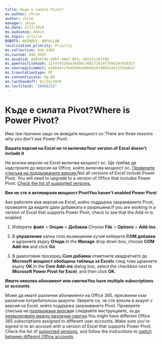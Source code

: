 ```yaml
---
title: Къде е силата Pivot?
ms.author: chrsm
author: chrsm
manager: jecon
ms.date: 2/27/2018
ms.audience: Admin
ms.topic: article
ROBOTS: NOINDEX, NOFOLLOW
localization_priority: Priority
ms.collection: Adm_O365
ms.custom: Adm_O365
ms.assetid: 0d95078e-9dbf-4def-8bfc-d6532c1bff00
ms.openlocfilehash: 11f4f4526ba34db0c3001f3414f7b9d24c91b327
ms.sourcegitcommit: e2864efcfb493b6e46b662b746661a61232bdba7
ms.translationtype: MT
ms.contentlocale: bg-BG
ms.lasthandoff: 01/24/2019
ms.locfileid: "29458232"
---
```

# <a name="where-is-power-pivot"></a><span data-ttu-id="0a0b1-102">Къде е силата Pivot?</span><span class="sxs-lookup"><span data-stu-id="0a0b1-102">Where is Power Pivot?</span></span>

<span data-ttu-id="0a0b1-103">Има три причини защо не виждате мощност ос:</span><span class="sxs-lookup"><span data-stu-id="0a0b1-103">There are three reasons why you don't see Power Pivot:</span></span>
  
 <span data-ttu-id="0a0b1-104">**Вашата версия на Excel не го включва**</span><span class="sxs-lookup"><span data-stu-id="0a0b1-104">**Your version of Excel doesn't include it**</span></span>
  
<span data-ttu-id="0a0b1-p101">Не всички версии на Excel включва мощност ос. Ще трябва да надстроите до версия на Office, който включва мощност ос. [Проверете списъка на поддържаните версии.](https://support.office.com/article/aa64e217-4b6e-410b-8337-20b87e1c2a4b.aspx)</span><span class="sxs-lookup"><span data-stu-id="0a0b1-p101">Not all versions of Excel include Power Pivot. You will need to upgrade to a version of Office that includes Power Pivot. [Check the list of supported versions.](https://support.office.com/article/aa64e217-4b6e-410b-8337-20b87e1c2a4b.aspx)</span></span>
  
 <span data-ttu-id="0a0b1-108">**Вие не сте я активирали мощност Pivot**</span><span class="sxs-lookup"><span data-stu-id="0a0b1-108">**You haven't enabled Power Pivot**</span></span>
  
<span data-ttu-id="0a0b1-109">Ако работите във версия на Excel, който поддържа захранването Pivot, проверете да видите дали добавката е разрешена:</span><span class="sxs-lookup"><span data-stu-id="0a0b1-109">If you are working in a version of Excel that supports Power Pivot, check to see that the Add-in is enabled:</span></span>
  
1. <span data-ttu-id="0a0b1-110">Изберете **файл** \> **Опции** \> **Добавки**.</span><span class="sxs-lookup"><span data-stu-id="0a0b1-110">Choose **File** \> **Options** \> **Add-Ins**.</span></span>
    
2. <span data-ttu-id="0a0b1-111">В **управление** капка голо възвишение кутия изберете **COM добавки** и щракнете върху **Отиди**.</span><span class="sxs-lookup"><span data-stu-id="0a0b1-111">In the **Manage** drop down box, choose **COM Add-ins** and click **Go**.</span></span>
    
3. <span data-ttu-id="0a0b1-112">В диалоговия прозорец **Com добавки** отметнете квадратчето до **Microsoft мощност обобщена таблица за Excel**и след това щракнете върху **OK**.</span><span class="sxs-lookup"><span data-stu-id="0a0b1-112">In the **Com Add-ins** dialog box, select the checkbox next to **Microsoft Power Pivot for Excel**, and then click **OK**.</span></span> 
    
 <span data-ttu-id="0a0b1-113">**Имате няколко абонамент или сметки**</span><span class="sxs-lookup"><span data-stu-id="0a0b1-113">**You have multiple subscriptions or accounts**</span></span>
  
<span data-ttu-id="0a0b1-p102">Може да имате различни абонаменти на Office 365, присвоени към различни потребителски акаунти. Уверете се, че сте влезли в акаунт с версия на Excel, който поддържа захранването Pivot. Проверете списъка на [поддържани версии](https://support.office.com/article/aa64e217-4b6e-410b-8337-20b87e1c2a4b.aspx)и следвайте инструкциите, за да [превключвате между различни сметки](https://support.office.com/article/b9582171-fd1f-4284-9846-bdd72bb28426.aspx#BKMK_WebSwitchAccounts).</span><span class="sxs-lookup"><span data-stu-id="0a0b1-p102">You might have different Office 365 subscriptions assigned to different user accounts. Make sure you're signed in to an account with a version of Excel that supports Power Pivot. Check the list of [supported versions](https://support.office.com/article/aa64e217-4b6e-410b-8337-20b87e1c2a4b.aspx), and follow the instructions to [switch between different Office accounts](https://support.office.com/article/b9582171-fd1f-4284-9846-bdd72bb28426.aspx#BKMK_WebSwitchAccounts).</span></span>
  

